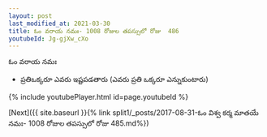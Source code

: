 ```yaml
---
layout: post
last_modified_at: 2021-03-30
title: ఓం వరాయ నమః- 1008 రోజుల తపస్సులో రోజు  486
youtubeId: Jg-gjXw_cXo
---
```

 
 
 ఓం వరాయ నమః  
 
 -  ప్రతిఒక్కరూ ఎవరు ఇష్టపడతారు (ఎవరు ప్రతి ఒక్కరూ ఎన్నుకుంటారు) 
 
  
 
  
 
 
 
 
 
 


{% include youtubePlayer.html id=page.youtubeId %}
 
[Next]({{ site.baseurl }}{% link  split1/_posts/2017-08-31-ఓం విశ్వ కర్మ మాతయే నమః- 1008 రోజుల తపస్సులో రోజు  485.md%})
 
